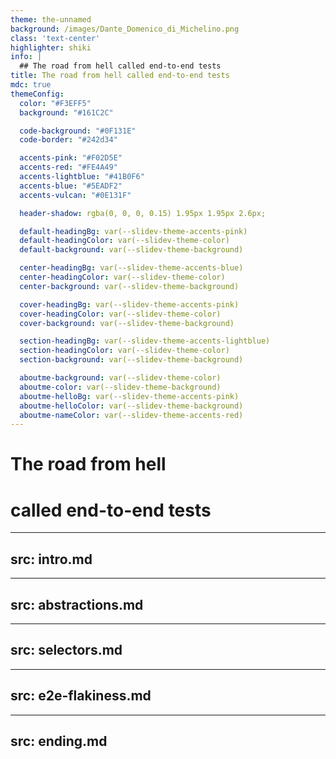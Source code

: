```yaml
---
theme: the-unnamed
background: /images/Dante_Domenico_di_Michelino.png
class: 'text-center'
highlighter: shiki
info: |
  ## The road from hell called end-to-end tests
title: The road from hell called end-to-end tests
mdc: true
themeConfig:
  color: "#F3EFF5"
  background: "#161C2C"

  code-background: "#0F131E"
  code-border: "#242d34"

  accents-pink: "#F02D5E"
  accents-red: "#FE4A49"
  accents-lightblue: "#41B0F6"
  accents-blue: "#5EADF2"
  accents-vulcan: "#0E131F"

  header-shadow: rgba(0, 0, 0, 0.15) 1.95px 1.95px 2.6px;

  default-headingBg: var(--slidev-theme-accents-pink)
  default-headingColor: var(--slidev-theme-color)
  default-background: var(--slidev-theme-background)

  center-headingBg: var(--slidev-theme-accents-blue)
  center-headingColor: var(--slidev-theme-color)
  center-background: var(--slidev-theme-background)

  cover-headingBg: var(--slidev-theme-accents-pink)
  cover-headingColor: var(--slidev-theme-color)
  cover-background: var(--slidev-theme-background)

  section-headingBg: var(--slidev-theme-accents-lightblue)
  section-headingColor: var(--slidev-theme-color)
  section-background: var(--slidev-theme-background)

  aboutme-background: var(--slidev-theme-color)
  aboutme-color: var(--slidev-theme-background)
  aboutme-helloBg: var(--slidev-theme-accents-pink)
  aboutme-helloColor: var(--slidev-theme-background)
  aboutme-nameColor: var(--slidev-theme-accents-red)
---
```

# The road from hell
# called end-to-end tests

<!--
- Before we start, I want to do a little voting so I can get a feel of the room
- I have a feeling that I may be biased when I talk about e2e tests as something that’s from hell
- let’s try a single clap
-->

---
src: intro.md
---

---
src: abstractions.md
---

---
src: selectors.md
---

<!--
src: data-management.md
-->

---
src: e2e-flakiness.md
---

---
src: ending.md
---



